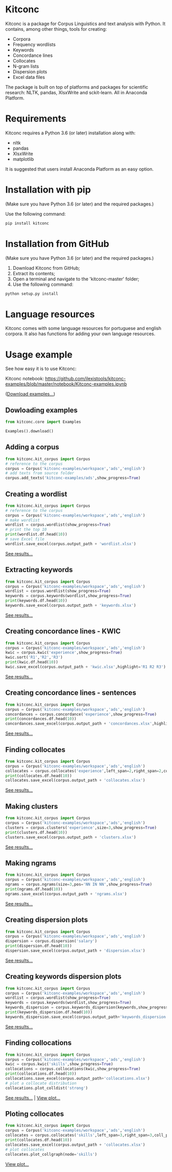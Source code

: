 Kitconc
===========

Kitconc is a package for Corpus Linguistics and text analysis with Python. 
It contains, among other things, tools for creating:

* Corpora
* Frequency wordlists
* Keywords
* Concordance lines
* Collocates 
* N-gram lists
* Dispersion plots
* Excel data files 

The package is built on top of platforms and packages for scientific research: NLTK, pandas, XlsxWrite and sckit-learn. 
All in Anaconda Platform.

Requirements
=========

Kitconc requires a Python 3.6 (or later) installation along with:

* nltk
* pandas
* XlsxWrite
* matplotlib

It is suggested that users install Anaconda Platform as an easy option. 

Installation with pip
=========
(Make sure you have Python 3.6 (or later) and the required packages.)

Use the following command:
```bash
pip install kitconc
```

Installation from GitHub
=========
(Make sure you have Python 3.6 (or later) and the required packages.)

1. Download Kitconc from GitHub;
2. Extract its contents;
3. Open a terminal and navigate to the 'kitconc-master' folder;
4. Use the following command:
```bash
python setup.py install
```

Language resources
=========

Kitconc comes with some language resources for portuguese and english corpora.
It also has functions for adding your own language resources.

Usage example
=========

See how easy it is to use Kitconc:

Kitconc notebook:
https://github.com/ilexistools/kitconc-examples/blob/master/notebook/Kitconc-examples.ipynb

(<a href='https://github.com/ilexistools/kitconc-examples'>Download examples...</a>)

Dowloading examples
-------------
```python
from kitconc.core import Examples 

Examples().download()
```

Adding a corpus
-------------
```python
from kitconc.kit_corpus import Corpus 
# reference to the corpus
corpus = Corpus('kitconc-examples/workspace','ads','english')
# add texts from source folder
corpus.add_texts('kitconc-examples/ads',show_progress=True)
```

Creating a wordlist 
-------------
```python
from kitconc.kit_corpus import Corpus 
# reference to the corpus
corpus = Corpus('kitconc-examples/workspace','ads','english')
# make wordlist
wordlist = corpus.wordlist(show_progress=True)
# print the top 10 
print(wordlist.df.head(10))
# save Excel file
wordlist.save_excel(corpus.output_path + 'wordlist.xlsx') 
```
<a href='https://raw.githubusercontent.com/ilexistools/kitconc-examples/master/images/img01.jpg'>See results...</a>

Extracting keywords 
-------------
```python
from kitconc.kit_corpus import Corpus 
corpus = Corpus('kitconc-examples/workspace','ads','english')
wordlist = corpus.wordlist(show_progress=True)
keywords = corpus.keywords(wordlist,show_progress=True)
print(keywords.df.head(10))
keywords.save_excel(corpus.output_path + 'keywords.xlsx')
```
<a href='https://raw.githubusercontent.com/ilexistools/kitconc-examples/master/images/img02.jpg'>See results...</a>

Creating concordance lines - KWIC 
-------------
```python
from kitconc.kit_corpus import Corpus 
corpus = Corpus('kitconc-examples/workspace','ads','english')
kwic = corpus.kwic('experience',show_progress=True)
kwic.sort('R1','R2','R3')
print(kwic.df.head(10))
kwic.save_excel(corpus.output_path + 'kwic.xlsx',highlight='R1 R2 R3')
```
<a href='https://raw.githubusercontent.com/ilexistools/kitconc-examples/master/images/img03.jpg'>See results...</a>

Creating concordance lines - sentences 
-------------
```python
from kitconc.kit_corpus import Corpus 
corpus = Corpus('kitconc-examples/workspace','ads','english')
concordances = corpus.concordance('experience',show_progress=True)
print(concordances.df.head(10))
concordances.save_excel(corpus.output_path + 'concordances.xlsx',highlight='R1 R2 R3')
```
<a href='https://raw.githubusercontent.com/ilexistools/kitconc-examples/master/images/img04.jpg'>See results...</a>

Finding collocates 
-------------
```python
from kitconc.kit_corpus import Corpus 
corpus = Corpus('kitconc-examples/workspace','ads','english')
collocates = corpus.collocates('experience',left_span=2,right_span=2,coll_pos='IN NN JJ VBN VBD',show_progress=True)
print(collocates.df.head(10))
collocates.save_excel(corpus.output_path + 'collocates.xlsx')
```
<a href='https://raw.githubusercontent.com/ilexistools/kitconc-examples/master/images/img05.jpg'>See results...</a>

Making clusters 
-------------
```python
from kitconc.kit_corpus import Corpus 
corpus = Corpus('kitconc-examples/workspace','ads','english')
clusters = corpus.clusters('experience',size=3,show_progress=True)
print(clusters.df.head(10))
clusters.save_excel(corpus.output_path + 'clusters.xlsx')
```
<a href='https://raw.githubusercontent.com/ilexistools/kitconc-examples/master/images/img06.jpg'>See results...</a>

Making ngrams 
-------------
```python
from kitconc.kit_corpus import Corpus 
corpus = Corpus('kitconc-examples/workspace','ads','english')
ngrams = corpus.ngrams(size=3,pos='NN IN NN',show_progress=True)
print(ngrams.df.head(10))
ngrams.save_excel(corpus.output_path + 'ngrams.xlsx')
```
<a href='https://raw.githubusercontent.com/ilexistools/kitconc-examples/master/images/img07.jpg'>See results...</a>

Creating dispersion plots 
-------------
```python
from kitconc.kit_corpus import Corpus 
corpus = Corpus('kitconc-examples/workspace','ads','english')
dispersion = corpus.dispersion('salary')
print(dispersion.df.head(10))
dispersion.save_excel(corpus.output_path + 'dispersion.xlsx')
```
<a href='https://raw.githubusercontent.com/ilexistools/kitconc-examples/master/images/img08.jpg'>See results...</a>

Creating keywords dispersion plots 
-------------
```python
from kitconc.kit_corpus import Corpus 
corpus = Corpus('kitconc-examples/workspace','ads','english')
wordlist = corpus.wordlist(show_progress=True)
keywords = corpus.keywords(wordlist,show_progress=True)
keywords_dispersion = corpus.keywords_dispersion(keywords,show_progress=True)
print(keywords_dispersion.df.head(10))
keywords_dispersion.save_excel(corpus.output_path+'keywords_dispersion.xlsx')
```
<a href='https://raw.githubusercontent.com/ilexistools/kitconc-examples/master/images/img09.jpg'>See results...</a>

Finding collocations
-------------
```python
from kitconc.kit_corpus import Corpus 
corpus = Corpus('kitconc-examples/workspace','ads','english')
kwic = corpus.kwic('skills',show_progress=True)
collocations = corpus.collocations(kwic,show_progress=True)
print(collocations.df.head(10))
collocations.save_excel(corpus.output_path+'collocations.xlsx')
# plot a collocate distribution
collocations.plot_colldist('strong')
```
<a href='https://raw.githubusercontent.com/ilexistools/kitconc-examples/master/images/img10.jpg'>See results...</a> | 
<a href='https://raw.githubusercontent.com/ilexistools/kitconc-examples/master/images/img11.jpg'>View plot...</a>

Ploting collocates
-------------
```python
from kitconc.kit_corpus import Corpus 
corpus = Corpus('kitconc-examples/workspace','ads','english')
collocates = corpus.collocates('skills',left_span=3,right_span=3,coll_pos='NN JJ',show_progress=True)
print(collocates.df.head(10))
collocates.save_excel(corpus.output_path + 'collocates.xlsx')
# plot collocates
collocates.plot_collgraph(node='skills')
```
<a href='https://raw.githubusercontent.com/ilexistools/kitconc-examples/master/images/img12.jpg'>View plot...</a>